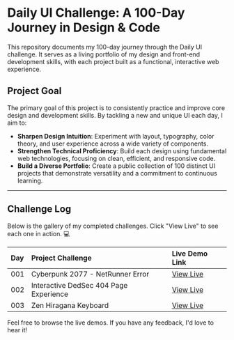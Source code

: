 # Daily UI Challenge: A 100-Day Journey in Design & Code

This repository documents my 100-day journey through the Daily UI challenge. It serves as a living portfolio of my design and front-end development skills, with each project built as a functional, interactive web experience.

## Project Goal

The primary goal of this project is to consistently practice and improve core design and development skills. By tackling a new and unique UI each day, I aim to:

* **Sharpen Design Intuition**: Experiment with layout, typography, color theory, and user experience across a wide variety of components.
* **Strengthen Technical Proficiency**: Build each design using fundamental web technologies, focusing on clean, efficient, and responsive code.
* **Build a Diverse Portfolio**: Create a public collection of 100 distinct UI projects that demonstrate versatility and a commitment to continuous learning.

***

## Challenge Log

Below is the gallery of my completed challenges. Click "View Live" to see each one in action. 💻

| Day | Project Challenge | Live Demo Link |
| :--- | :--- | :--- |
| 001 | Cyberpunk 2077 - NetRunner Error | [View Live](https://cyberpunk2077-netrunner-error.netlify.app/) |
| 002 | Interactive DedSec 404 Page Experience | [View Live](https://interactivededsec.netlify.app/)
| 003 | Zen Hiragana Keyboard | [View Live](https://zen-hiragana-keyboard.netlify.app/)

Feel free to browse the live demos. If you have any feedback, I'd love to hear it!
